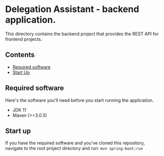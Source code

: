 # Delegation Assistant - backend application.
This directory contains the backend project that provides the REST API for frontend projects.

## Contents
- [Required software](#required-software)
- [Start Up](#start-up)

## Required software

Here's the software you'll need before you start running the application.
- JDK 11
- Maven (>=3.0.5)

## Start up
If you have the required software and you've cloned this repository, navigate to the root project directory and run:
```mvn spring-boot:run```
